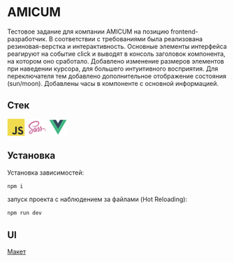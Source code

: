 # AMICUM

Тестовое задание для компании AMICUM на позицию frontend-разработчик.
В соответствии с требованиями была реализована резиновая-верстка и интерактивность.
Основные элементы интерфейса реагируют на событие click и выводят в консоль заголовок компонента, на котором оно сработало.
Добавлено изменение размеров элементов при наведении курсора, для большего интуитивного восприятия.
Для переключателя тем добавлено дополнительное отображение состояния (sun/moon).
Добавлены часы в компоненте с основной информацией.

## Стек

<div>
  	<img src="https://github.com/devicons/devicon/blob/master/icons/javascript/javascript-original.svg" title="JS" alt="JS" width="40" height="40"/>&nbsp;
	<img src="https://github.com/devicons/devicon/blob/master/icons/sass/sass-original.svg" title="Sass" alt="Sass" width="40" height="40"/>&nbsp;
	<img src="https://github.com/devicons/devicon/blob/master/icons/vuejs/vuejs-original.svg" title="Vue" alt="Vue" width="40" height="40"/>&nbsp;
</div>

## Установка

Установка зависимостей:

```bash
npm i
```

запуск проекта с наблюдением за файлами (Hot Reloading):

```bash
npm run dev
```

## UI
[Макет](https://www.figma.com/file/z6Od6tdbv55VyyQODynkg4/ТЗ-Фронт-энд?type=whiteboard&node-id=0-1&t=XvpHoS9TsVxjon75-0)
